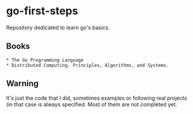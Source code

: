 # go-first-steps
Repository dedicated to learn go's basics. 


## Books
	* The Go Programming Language
	* Distributed Computing. Principles, Algorithms, and Systems.


## Warning
It's just the code that I did, sometimes examples or following real projects (in that case is always specified.
Most of them are not completed yet.

